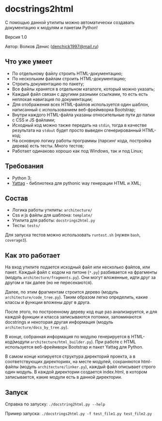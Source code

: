 # docstrings2html
С помощью данной утилиты можно автоматически создавать документацию к модулям и пакетам Python!

Версия 1.0

Автор: Волков Денис (denchick1997@mail.ru)

## Что уже умеет

- По отдельному файлу строить HTML-документацию;
- По нескольким файлам строить HTML-документацию;
- Строить документацию по пакету;
- Все файлы хранятся в отдельном каталоге, который можно указать;
- Каждый файл связан с другими разными ссылками, то есть есть неплохая навигация по документации;
- Для отображения всех HTML-файлов используется один шаблон, написанный с использованием веб-фреймворка Bootstrap;
- Внутри каждого HTML-файла указаны относительные пути до папки с CSS и JS файлами;
- Исходный код можно также передать на `stdin`, тогда в качестве результата на `stdout` будет просто выведен сгенерированный HTML-код;
- На основную логику работы программы (парсинг кода, постройка дерева) есть тесты. Много тестов;
- Работает одинаково хорошо как под Windows, так и под Linux;

## Требования
- Python 3;
- [Yattag](http://www.yattag.org/) - библиотека для pythonic way генерации HTML и XML;

## Состав

- Логика работы утилиты: `architecture/`
- Css и js файлы для шаблона: `template/`
- Утилита для работы: `docstrings2html.py`
- Тесты: `tests/`

Для запуска тестов можно использовать `runtest.sh` (нужен `bash`, `coverage3`).

## Как это работает

На вход утилите подается исходный файл или несколько файлов, или пакет.
Каждый файл с кодом на питоне (`*.py`) разбивается на фрагменты (модуль `architecture/fragments.py`). Они могут вложенные, идти друг за другом и так далее (но не пересекаются).

Далее, по этим фрагментам строится дерево (модуль `architecture/code_tree.py`). Таким образом легко определить, какие классы и функции вложены друг в друга.

После этого, по построенному дереву код еще раз анализируется, и для каждой функции и класса записываются потомки, запоминаются docstrings и некоторая другая информация (модуль `architecture/docs_by_tree.py`).

В конце, собранная информация по модулю генерируется в HTML-код(модули `architecture/html_builder.py`). При работе с HTML используется веб-фреймворк Bootstrap и пакет Yattag для Python.

В самом конце копируется структура директорий проекта, а в соответствующих директориях, на месте модулей, сохраняются html-файлы (модуль `architecture/linker.py`), каждый файл описывает строго один модуль. В каждой директории создается index.html, в котором записывается, какие модули есть в данной директории.

## Запуск

Справка по запуску: `./docstring2html.py --help`

Пример запуска:
`
./docstrings2html.py -f test_file1.py test_file2.py
`